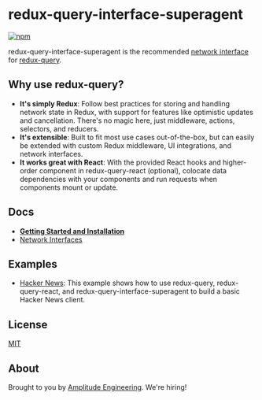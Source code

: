 # redux-query-interface-superagent

[![npm](https://img.shields.io/npm/v/redux-query-interface-superagent.svg?style=flat-square)](https://www.npmjs.com/package/redux-query-interface-superagent)

redux-query-interface-superagent is the recommended [network interface](https://amplitude.github.io/redux-query/network-interfaces) for [redux-query](https://amplitude.github.io/redux-query/).

## Why use redux-query?

- **It's simply Redux**: Follow best practices for storing and handling network state in Redux, with support for features like optimistic updates and cancellation. There's no magic here, just middleware, actions, selectors, and reducers.
- **It's extensible**: Built to fit most use cases out-of-the-box, but can easily be extended with custom Redux middleware, UI integrations, and network interfaces.
- **It works great with React**: With the provided React hooks and higher-order component in redux-query-react (optional), colocate data dependencies with your components and run requests when components mount or update.

## Docs

- **[Getting Started and Installation](https://amplitude.github.io/redux-query/docs/getting-started)**
- [Network Interfaces](https://amplitude.github.io/redux-query/docs/network-interfaces)

## Examples

- [Hacker News](https://amplitude.github.io/redux-query/examples/hacker-news): This example shows how to use redux-query, redux-query-react, and redux-query-interface-superagent to build a basic Hacker News client.

## License

[MIT](https://github.com/amplitude/redux-query/blob/master/LICENSE)

## About

Brought to you by [Amplitude Engineering](https://amplitude.com/engineering). We're hiring!
